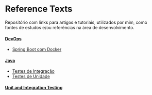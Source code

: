 # Reference Texts

Repositório com links para artigos e tutoriais, utilizados por mim, como fontes de estudos e/ou referências na área de desenvolvimento.

####  [DevOps]

- [Spring Boot com Docker]

####  [Java]

- [Testes de Integração]
- [Testes de Unidade]

####  [Unit and Integration Testing]


[DevOps]: <https://github.com/savitoh/Reference_Texts/tree/master/DevOps>

[Java]: <https://github.com/savitoh/Reference_Texts/tree/master/Java>

[Unit and Integration Testing]: <https://github.com/savitoh/Reference_Texts/tree/master/Unit%20and%20Integration%20Testing>

[Spring Boot com Docker]: <https://github.com/savitoh/Reference_Texts/blob/master/DevOps/README.md#spring-boot-com-docker>

[Testes de Integração]: <https://github.com/savitoh/Reference_Texts/tree/master/Unit%20and%20Integration%20Testing#testes-de-integra%C3%A7%C3%A3o>

[Testes de Unidade]: <https://github.com/savitoh/Reference_Texts/tree/master/Unit%20and%20Integration%20Testing#testes-de-unidade>
